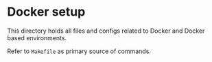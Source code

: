 # Docker setup

This directory holds all files and configs related to Docker and  Docker based environments.

Refer to `Makefile` as primary source of commands.